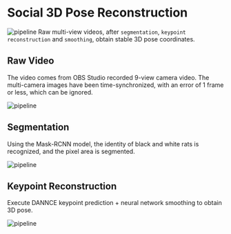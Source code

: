 # Social 3D Pose Reconstruction
![pipeline](../../../assets/images/rat_social_pose_pipeline.jpg)
Raw multi-view videos, after `segmentation`, `keypoint reconstruction` and `smoothing`, obtain stable 3D pose coordinates.

## Raw Video
The video comes from OBS Studio recorded 9-view camera video. The multi-camera images have been time-synchronized, with an error of 1 frame or less, which can be ignored.

![pipeline](../../../assets/images/rat_raw_video.jpg)

## Segmentation
Using the Mask-RCNN model, the identity of black and white rats is recognized, and the pixel area is segmented.

![pipeline](../../../assets/images/rat_mask_video.jpg)

## Keypoint Reconstruction
Execute DANNCE keypoint prediction + neural network smoothing to obtain 3D pose.

![pipeline](../../../assets/images/rat_pose_video.jpg)